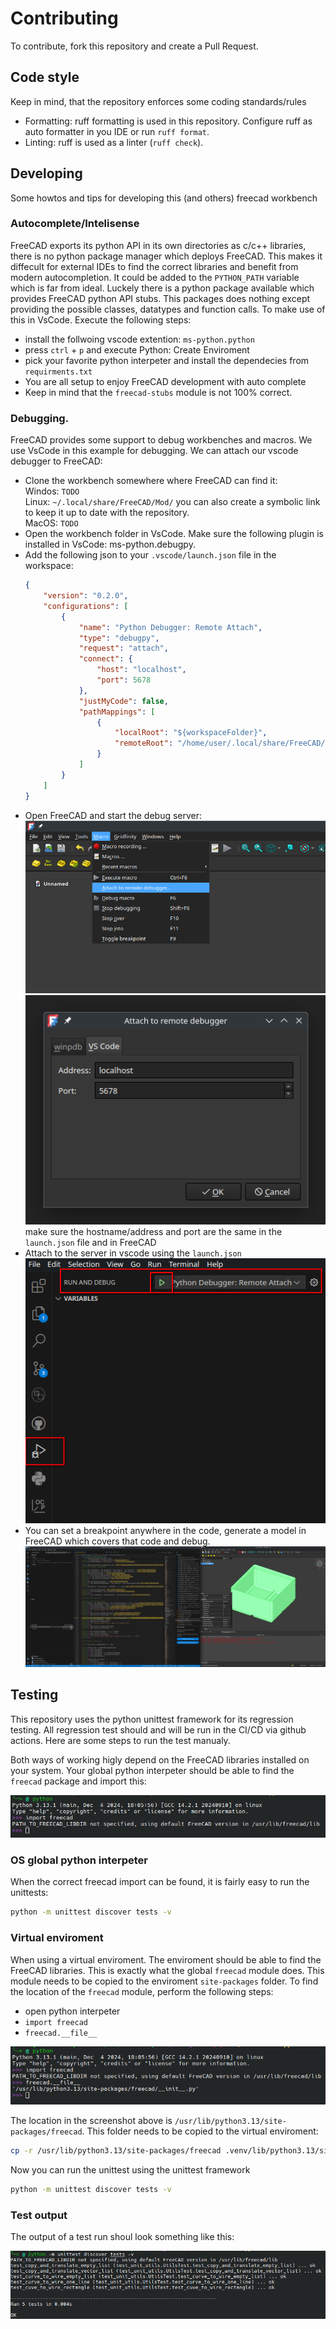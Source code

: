 # Contributing

To contribute, fork this repository and create a Pull Request.

## Code style

Keep in mind, that the repository enforces some coding standards/rules

- Formatting: ruff formatting is used in this repository. Configure ruff as auto formatter in you IDE or run `ruff format`.
- Linting: ruff is used as a linter (`ruff check`).

## Developing

Some howtos and tips for developing this (and others) freecad workbench

### Autocomplete/Intelisense

FreeCAD exports its python API in its own directories as c/c++ libraries, there is no python package manager which deploys FreeCAD. This makes it diffecult for external IDEs to find the correct libraries and benefit from modern autocompletion. It could be added to the `PYTHON_PATH` variable which is far from ideal.
Luckely there is a python package available which provides FreeCAD python API stubs. This packages does nothing except providing the possible classes, datatypes and function calls. To make use of this in VsCode. Execute the following steps:

* install the follwoing vscode extention: `ms-python.python`
* press `ctrl` + `p` and execute Python: Create Enviroment
* pick your favorite python interpeter and install the dependecies from `requirments.txt`
* You are all setup to enjoy FreeCAD development with auto complete
* Keep in mind that the `freecad-stubs` module is not 100% correct.


### Debugging.

FreeCAD provides some support to debug workbenches and macros. We use VsCode in this example for debugging. We can attach our vscode debugger to FreeCAD:

* Clone the workbench somewhere where FreeCAD can find it:  
  Windos: `TODO`  
  Linux: `~/.local/share/FreeCAD/Mod/` you can also create a symbolic link to keep it up to date with the repository.  
  MacOS: `TODO`  
* Open the workbench folder in VsCode. Make sure the following plugin is installed in VsCode: ms-python.debugpy.  
* Add the following json to your `.vscode/launch.json` file in the workspace:  
  ```json
  {
      "version": "0.2.0",
      "configurations": [
          {
              "name": "Python Debugger: Remote Attach",
              "type": "debugpy",
              "request": "attach",
              "connect": {
                  "host": "localhost",
                  "port": 5678
              },
              "justMyCode": false,
              "pathMappings": [
                  {
                      "localRoot": "${workspaceFolder}",
                      "remoteRoot": "/home/user/.local/share/FreeCAD/Mod/Gridfinity/"
                  }
              ]
          }
      ]
  }
  ```  
* Open FreeCAD and start the debug server:  
  ![](Assets/Images/start_debug_server_1.png)  
  ![](Assets/Images/start_debug_server_2.png)  
  make sure the hostname/address and port are the same in the `launch.json` file and in FreeCAD  
* Attach to the server in vscode using the `launch.json`  
  ![](Assets/Images/attach_to_debugger.png)  
* You can set a breakpoint anywhere in the code, generate a model in FreeCAD which covers that code and debug.  
  ![](Assets/Images/debug_fun.png)  
  
## Testing
This repository uses the python unittest framework for its regression testing. All regression test should and will be run in the CI/CD via github actions. Here are some steps to run the test manualy.

Both ways of working higly depend on the FreeCAD libraries installed on your system. Your global python interpeter should be able to find the `freecad` package and import this:

![](Assets/Images/python_freecad.png)

### OS global python interpeter
When the correct freecad import can be found, it is fairly easy to run the unittests:
```sh
python -m unittest discover tests -v
```
### Virtual enviroment
When using a virtual enviroment. The enviroment should be able to find the FreeCAD libraries. This is exactly what the global `freecad` module does. This module needs to be copied to the enviroment `site-packages` folder. To find the location of the `freecad` module, perform the following steps:
* open python interpeter
* `import freecad`
* `freecad.__file__`

![](Assets/Images/find_freecad_module_location.png)

The location in the screenshot above is `/usr/lib/python3.13/site-packages/freecad`. This folder needs to be copied to the virtual enviroment:
```sh
cp -r /usr/lib/python3.13/site-packages/freecad .venv/lib/python3.13/site-packages/
```

Now you can run the unittest using the unittest framework
```sh
python -m unittest discover tests -v
```

### Test output
The output of a test run shoul look something like this:

![](Assets/Images/python_unittest_output.png)